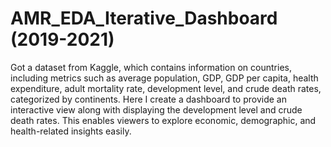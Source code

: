 # AMR_EDA_Iterative_Dashboard (2019-2021)

Got a dataset from Kaggle, which contains information on countries, including metrics such as average population, GDP, GDP per capita, health expenditure, adult mortality rate, development level, and crude death rates, categorized by continents. 
Here I create a dashboard to provide an interactive view along with displaying the development level and crude death rates. This enables viewers to explore economic, demographic, and health-related insights easily.
